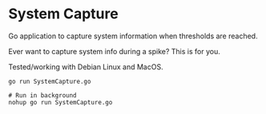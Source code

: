 # System Capture

Go application to capture system information when thresholds are reached.

Ever want to capture system info during a spike? This is for you.

Tested/working with Debian Linux and MacOS.

```
go run SystemCapture.go

# Run in background
nohup go run SystemCapture.go
```
